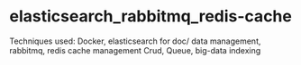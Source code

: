 # elasticsearch_rabbitmq_redis-cache
Techniques used:
Docker, elasticsearch for doc/ data management, rabbitmq, redis cache management
Crud, Queue, big-data indexing
